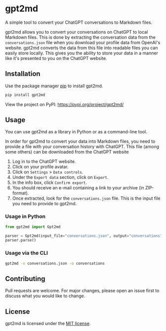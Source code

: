# gpt2md

A simple tool to convert your ChatGPT conversations to Markdown files.

gpt2md allows you to convert your conversations on ChatGPT to local Markdown files. This is done by extracting the conversation data from the `conversations.json` file when you download your profile data from OpenAI's website. gpt2md converts the data from this file into readable files you can easily store locally. This gives you the ability to store your data in a manner like it's presented to you on the ChatGPT website.

## Installation

Use the package manager [pip](https://pip.pypa.io/en/stable/) to install gpt2md.

```bash
pip install gpt2md
```

View the project on PyPI: <https://pypi.org/project/gpt2md/>

## Usage

You can use gpt2md as a library in Python or as a command-line tool.

In order for gpt2md to convert your data into Markdown files, you need to provide a file with your conversation history with ChatGPT. This file (among some others) can be downloaded from the ChatGPT website

1. Log in to the ChatGPT website.
2. Click on your profile avatar.
3. Click on `Settings` > `Data controls`.
4. Under the `Export data` section, click on `Export`.
5. In the info box, click `Confirm export`.
6. You should receive an e-mail containing a link to your archive (in ZIP-format).
7. Once extracted, look for the `conversations.json` file. This is the input file you need to provide to gpt2md.


### Usage in Python

```python
from gpt2md import Gpt2md

parser = Gpt2md(input_file="conversations.json", output="conversations", verbose=True)
parser.parse()
```

### Usage via the CLI

```bash
gpt2md -v conversations.json -o conversations
```

## Contributing

Pull requests are welcome. For major changes, please open an issue first
to discuss what you would like to change.

## License

gpt2md is licensed under the [MIT license](https://choosealicense.com/licenses/mit/).
